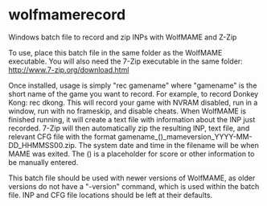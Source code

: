 # wolfmamerecord
Windows batch file to record and zip INPs with WolfMAME and Z-Zip

To use, place this batch file in the same folder as the WolfMAME executable. You will also need the 7-Zip executable in the same folder: http://www.7-zip.org/download.html

Once installed, usage is simply "rec gamename" where "gamename" is the short name of the game you want to record. For example, to record Donkey Kong: rec dkong. This will record your game with NVRAM disabled, run in a window, run with no frameskip, and disable cheats. When WolfMAME is finished running, it will create a text file with information about the INP just recorded. 7-Zip will then automatically zip the resulting INP, text file, and relevant CFG file with the format gamename_()_mameversion_YYYY-MM-DD_HHMMSS00.zip. The system date and time in the filename will be when MAME was exited. The () is a placeholder for score or other information to be manually entered.

This batch file should be used with newer versions of WolfMAME, as older versions do not have a "-version" command, which is used within the batch file. INP and CFG file locations should be left at their defaults.

